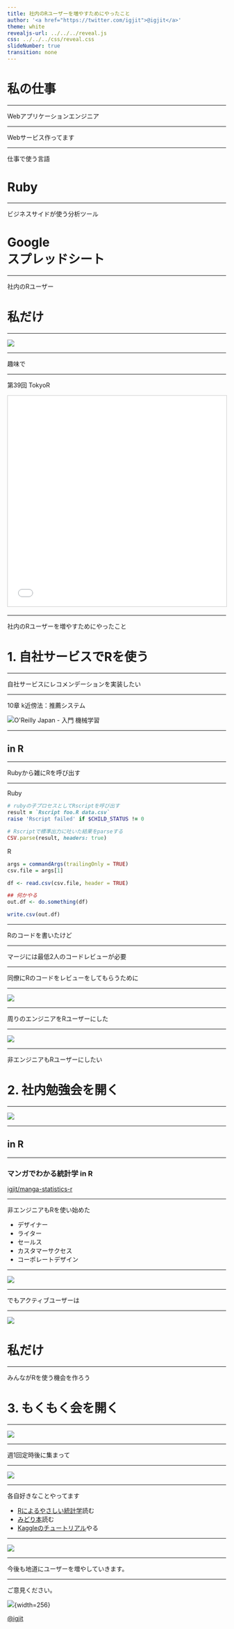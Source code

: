```yaml
---
title: 社内のRユーザーを増やすためにやったこと
author: '<a href="https://twitter.com/igjit">@igjit</a>'
theme: white
revealjs-url: ../../../reveal.js
css: ../../../css/reveal.css
slideNumber: true
transition: none
---
```


# 私の仕事

<style>
.reveal pre code { font-size: 1em; }
</style>

---

Webアプリケーションエンジニア

---

Webサービス作ってます

---

仕事で使う言語

# Ruby

---

ビジネスサイドが使う分析ツール

# Google<br>スプレッドシート

---

社内のRユーザー

# 私だけ

---

![](images/num_install1.png)

---

趣味で

---

第39回 TokyoR

<iframe src="//www.slideshare.net/slideshow/embed_code/key/3HbfBlZBCllo4y" width="595" height="485" frameborder="0" marginwidth="0" marginheight="0" scrolling="no" style="border:1px solid #CCC; border-width:1px; margin-bottom:5px; max-width: 100%;" allowfullscreen> </iframe>

---

社内のRユーザーを増やすためにやったこと

# 1. 自社サービスでRを使う

---

自社サービスにレコメンデーションを実装したい

---

10章 k近傍法：推薦システム

![O'Reilly Japan - 入門 機械学習](https://www.oreilly.co.jp/books/images/picture_large978-4-87311-594-8.jpeg)

---

## in R

---

Rubyから雑にRを呼び出す

---

Ruby

```ruby
# rubyの子プロセスとしてRscriptを呼び出す
result = `Rscript foo.R data.csv`
raise 'Rscript failed' if $CHILD_STATUS != 0

# Rscriptで標準出力に吐いた結果をparseする
CSV.parse(result, headers: true)
```

R

```r
args = commandArgs(trailingOnly = TRUE)
csv.file = args[1]

df <- read.csv(csv.file, header = TRUE)

## 何かやる
out.df <- do.something(df)

write.csv(out.df)
```

---

Rのコードを書いたけど

---

マージには最低2人のコードレビューが必要

---

同僚にRのコードをレビューをしてもらうために

---

![](images/ss_r_intro.png)

---

周りのエンジニアをRユーザーにした

---

![](images/num_install2.png)

---

非エンジニアもRユーザーにしたい

# 2. 社内勉強会を開く


---

![](https://images-na.ssl-images-amazon.com/images/I/51EFK1XNQ5L.jpg)

---

## in R

---

### マンガでわかる統計学 in R

[igjit/manga-statistics-r](https://github.com/igjit/manga-statistics-r)

---

非エンジニアもRを使い始めた

- デザイナー
- ライター
- セールス
- カスタマーサクセス
- コーポレートデザイン

---

![](images/num_install3.png)

---

でもアクティブユーザーは

---

![](images/num_user3.png)

# 私だけ

---

みんながRを使う機会を作ろう

# 3. もくもく会を開く

---

![](images/ss_moku.png)

---

週1回定時後に集まって

---

![](images/moku.jpg)

---

各自好きなことやってます

- [Rによるやさしい統計学](http://shop.ohmsha.co.jp/shopdetail/000000001781/)読む
- [みどり本](https://www.iwanami.co.jp/book/b257893.html)読む
- [Kaggleのチュートリアル](http://trevorstephens.com/kaggle-titanic-tutorial/getting-started-with-r/)やる

---

![](images/num_user4.png)

---

今後も地道にユーザーを増やしていきます。

---

ご意見ください。

![](https://igjit.github.io/images/avatar.png){width=256}

[\@igjit](https://twitter.com/igjit)
